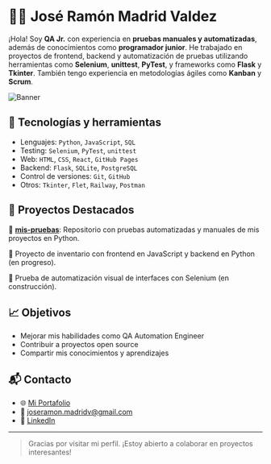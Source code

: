 # 👨‍💻 José Ramón Madrid Valdez

¡Hola! Soy **QA Jr.** con experiencia en **pruebas manuales y automatizadas**, además de conocimientos como **programador junior**. He trabajado en proyectos de frontend, backend y automatización de pruebas utilizando herramientas como **Selenium**, **unittest**, **PyTest**, y frameworks como **Flask** y **Tkinter**. También tengo experiencia en metodologías ágiles como **Kanban** y **Scrum**.

![Banner](https://drive.google.com/file/d/1kLdG1FWdUChoPdPM41RM-7usSVDRA9Q9/view?usp=sharing) <!-- Reemplaza esta URL con tu imagen -->

## 🧰 Tecnologías y herramientas

- Lenguajes: `Python`, `JavaScript`, `SQL`
- Testing: `Selenium`, `PyTest`, `unittest`
- Web: `HTML`, `CSS`, `React`, `GitHub Pages`
- Backend: `Flask`, `SQLite`, `PostgreSQL`
- Control de versiones: `Git`, `GitHub`
- Otros: `Tkinter`, `Flet`, `Railway`, `Postman`

## 📌 Proyectos Destacados

🔧 [**mis-pruebas**](https://github.com/joseramon95/mis-pruebas): Repositorio con pruebas automatizadas y manuales de mis proyectos en Python.

🚀 Proyecto de inventario con frontend en JavaScript y backend en Python (en progreso).

📱 Prueba de automatización visual de interfaces con Selenium (en construcción).

## 📈 Objetivos

- Mejorar mis habilidades como QA Automation Engineer
- Contribuir a proyectos open source
- Compartir mis conocimientos y aprendizajes

## 📬 Contacto

- 🌐 [Mi Portafolio](https://joseramon95.github.io/)
- 📧 joseramon.madridv@gmail.com
- 💼 [LinkedIn](https://www.linkedin.com/in/joseramonmadridvaldez)

---

> Gracias por visitar mi perfil. ¡Estoy abierto a colaborar en proyectos interesantes!

